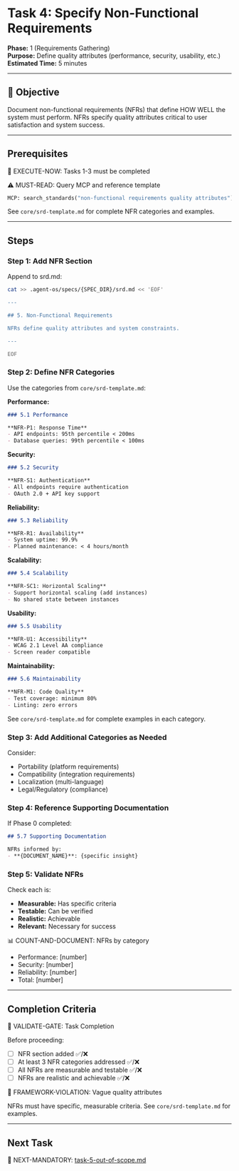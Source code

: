# Task 4: Specify Non-Functional Requirements

**Phase:** 1 (Requirements Gathering)  
**Purpose:** Define quality attributes (performance, security, usability, etc.)  
**Estimated Time:** 5 minutes

---

## 🎯 Objective

Document non-functional requirements (NFRs) that define HOW WELL the system must perform. NFRs specify quality attributes critical to user satisfaction and system success.

---

## Prerequisites

🛑 EXECUTE-NOW: Tasks 1-3 must be completed

⚠️ MUST-READ: Query MCP and reference template

```python
MCP: search_standards("non-functional requirements quality attributes")
```

See `core/srd-template.md` for complete NFR categories and examples.

---

## Steps

### Step 1: Add NFR Section

Append to srd.md:

```bash
cat >> .agent-os/specs/{SPEC_DIR}/srd.md << 'EOF'

---

## 5. Non-Functional Requirements

NFRs define quality attributes and system constraints.

---

EOF
```

### Step 2: Define NFR Categories

Use the categories from `core/srd-template.md`:

**Performance:**
```markdown
### 5.1 Performance

**NFR-P1: Response Time**
- API endpoints: 95th percentile < 200ms
- Database queries: 99th percentile < 100ms
```

**Security:**
```markdown
### 5.2 Security

**NFR-S1: Authentication**
- All endpoints require authentication
- OAuth 2.0 + API key support
```

**Reliability:**
```markdown
### 5.3 Reliability

**NFR-R1: Availability**
- System uptime: 99.9%
- Planned maintenance: < 4 hours/month
```

**Scalability:**
```markdown
### 5.4 Scalability

**NFR-SC1: Horizontal Scaling**
- Support horizontal scaling (add instances)
- No shared state between instances
```

**Usability:**
```markdown
### 5.5 Usability

**NFR-U1: Accessibility**
- WCAG 2.1 Level AA compliance
- Screen reader compatible
```

**Maintainability:**
```markdown
### 5.6 Maintainability

**NFR-M1: Code Quality**
- Test coverage: minimum 80%
- Linting: zero errors
```

See `core/srd-template.md` for complete examples in each category.

### Step 3: Add Additional Categories as Needed

Consider:
- Portability (platform requirements)
- Compatibility (integration requirements)
- Localization (multi-language)
- Legal/Regulatory (compliance)

### Step 4: Reference Supporting Documentation

If Phase 0 completed:

```markdown
## 5.7 Supporting Documentation

NFRs informed by:
- **{DOCUMENT_NAME}**: {specific insight}
```

### Step 5: Validate NFRs

Check each is:
- **Measurable:** Has specific criteria
- **Testable:** Can be verified
- **Realistic:** Achievable
- **Relevant:** Necessary for success

📊 COUNT-AND-DOCUMENT: NFRs by category
- Performance: [number]
- Security: [number]
- Reliability: [number]
- Total: [number]

---

## Completion Criteria

🛑 VALIDATE-GATE: Task Completion

Before proceeding:
- [ ] NFR section added ✅/❌
- [ ] At least 3 NFR categories addressed ✅/❌
- [ ] All NFRs are measurable and testable ✅/❌
- [ ] NFRs are realistic and achievable ✅/❌

🚨 FRAMEWORK-VIOLATION: Vague quality attributes

NFRs must have specific, measurable criteria. See `core/srd-template.md` for examples.

---

## Next Task

🎯 NEXT-MANDATORY: [task-5-out-of-scope.md](task-5-out-of-scope.md)